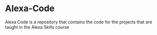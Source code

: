 # Alexa-Code
Alexa Code is a repository that contains the code for the projects that are taught in the Alexa Skills course
